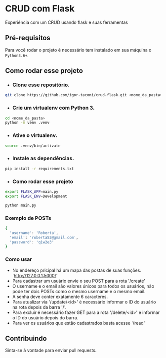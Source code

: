 # CRUD com Flask

Experiência com um CRUD usando flask e suas ferramentas

## Pré-requisitos
Para você rodar o projeto é necessário tem instalado em sua máquina o `Python3.6+`.

## Como rodar esse projeto
- ### Clone esse repositório.
```sh
git clone https://github.com/igor-taconi/crud-flask.git <nome_da_pasta>
```

- ### Crie um virtualenv com Python 3.
```sh
cd <nome_da_pasta>
python -m venv .venv
```

- ### Ative o virtualenv.
```sh
source .venv/bin/activate
```

- ### Instale as dependências.
```sh
pip install -r requirements.txt
```

- ### Como rodar esse projeto
```sh
export FLASK_APP=main.py
export FLASK_ENV=Development

python main.py
```

### Exemplo de POSTs
```sh
{
  'username': 'Roberta',
  'email': 'robertaS2@gmail.com',
  'password': 'q1w2e3'
}
```

### Como usar
- No endereço pricipal há um mapa das postas  de suas funções. 'http://127.0.0.1:5000/'
- Para cadastrar um usuário envie o seu POST para a rota '/create'
- O username e o email são valores únicos para todos os usuários, não pode ter dois POSTs como o mesmo username e o mesmo email.
- A senha deve conter exatamente 6 caracteres.
- Para atualizar via '/update/<id\>' é necessário informar o ID do usuário na rota depois da barra '/'.
- Para excluir é necessário fazer GET para a rota '/delete/<id\>' e informar o ID do usuário depois do barra.
- Para ver os usuários que estão cadastrados basta acesse '/read'

## Contribuindo
Sinta-se à vontade para enviar pull requests.
